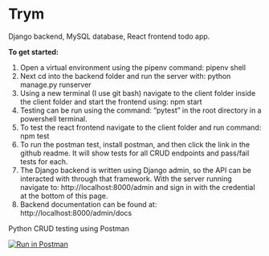 # Trym
Django backend, MySQL database, React frontend todo app.

**To get started:**

1.	Open a virtual environment using the pipenv command: pipenv shell
2.	Next cd into the backend folder and run the server with: python manage.py runserver
3.	Using a new terminal (I use git bash) navigate to the client folder inside the client folder and start the frontend using: npm start
4.	Testing can be run using the command: “pytest” in the root directory in a powershell terminal.
5.	To test the react frontend navigate to the client folder and run command: npm test
6.	To run the postman test, install postman, and then click the link in the github readme. It will show tests for all CRUD endpoints and pass/fail tests for each.
7.	The Django backend is written using Django admin, so the API can be interacted with through that framework. With the server running navigate to: http://localhost:8000/admin and sign in with the credential at the bottom of this page.
8.	Backend documentation can be found at: http://localhost:8000/admin/docs


Python CRUD testing using Postman

[![Run in Postman](https://run.pstmn.io/button.svg)](https://app.getpostman.com/run-collection/26940f5e099f5d6b0e3e)
